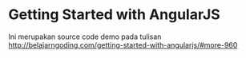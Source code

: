 # Getting Started with AngularJS

Ini merupakan source code demo pada tulisan http://belajarngoding.com/getting-started-with-angularjs/#more-960
